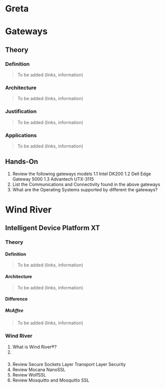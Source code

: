 Greta
==

# Gateways 

## Theory

### Definition

> To be added (links, information)

### Architecture

> To be added (links, information)

### Justification

> To be added (links, information)

### Applications

> To be added (links, information)

## Hands-On

1. Review the following gateways models
   1.1 Intel DK200
   1.2 Dell Edge Gateway 5000
   1.3 Advantech UTX-3115
2. List the Communications and Connectivity found in the above gateways
3. What are the Operating Systems supported by different the gateways?

# Wind River 

## Intelligent Device Platform XT

### Theory

#### Definition

> To be added (links, information)

#### Architecture

> To be added (links, information)

#### Difference 

##### McAffee

> To be added (links, information)


### Wind River

1. What is Wind River®?
2. 

### 


3.	Review Secure Sockets Layer Transport Layer Security
4.	Review Mocana NanoSSL
5.	Review WolfSSL
6.	Review Mosquitto and Mosquitto SSL


